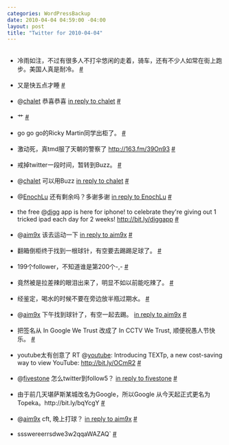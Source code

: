 ```yaml
--- 
categories: WordPressBackup
date: 2010-04-04 04:59:00 -04:00
layout: post
title: "Twitter for 2010-04-04"
---
```

<ul class="aktt_tweet_digest"><br />	<li>冷雨如注，不过有很多人不打伞悠闲的走着，骑车，还有不少人如常在街上跑步。美国人真是耐冷。 <a href="http://twitter.com/ztpala/statuses/11214558378" class="aktt_tweet_time">#</a></li><br />	<li>又是快五点才睡 <a href="http://twitter.com/ztpala/statuses/11240007634" class="aktt_tweet_time">#</a></li><br />	<li>@<a href="http://twitter.com/chalet" class="aktt_username">chalet</a> 恭喜恭喜 <a href="http://twitter.com/chalet/statuses/11254922403" class="aktt_tweet_reply">in reply to chalet</a> <a href="http://twitter.com/ztpala/statuses/11260774197" class="aktt_tweet_time">#</a></li><br />	<li>艹 <a href="http://twitter.com/ztpala/statuses/11272046578" class="aktt_tweet_time">#</a></li><br />	<li>go go go的Ricky Martin同学出柜了。 <a href="http://twitter.com/ztpala/statuses/11279224941" class="aktt_tweet_time">#</a></li><br />	<li>激动死，真tmd服了天朝的警察了 <a href="http://163.fm/39On93" rel="nofollow">http://163.fm/39On93</a> <a href="http://twitter.com/ztpala/statuses/11284998645" class="aktt_tweet_time">#</a></li><br />	<li>戒掉twitter一段时间，暂转到Buzz。 <a href="http://twitter.com/ztpala/statuses/11287657927" class="aktt_tweet_time">#</a></li><br />	<li>@<a href="http://twitter.com/chalet" class="aktt_username">chalet</a> 可以用Buzz <a href="http://twitter.com/chalet/statuses/11309540023" class="aktt_tweet_reply">in reply to chalet</a> <a href="http://twitter.com/ztpala/statuses/11352163197" class="aktt_tweet_time">#</a></li><br />	<li>@<a href="http://twitter.com/EnochLu" class="aktt_username">EnochLu</a> 还有剩余吗？多谢多谢 <a href="http://twitter.com/EnochLu/statuses/11384309069" class="aktt_tweet_reply">in reply to EnochLu</a> <a href="http://twitter.com/ztpala/statuses/11384574598" class="aktt_tweet_time">#</a></li><br />	<li>the free @<a href="http://twitter.com/digg" class="aktt_username">digg</a> app is here for iphone! to celebrate they&#039;re giving out 1 tricked ipad each day for 2 weeks! <a href="http://bit.ly/diggapp" rel="nofollow">http://bit.ly/diggapp</a> <a href="http://twitter.com/ztpala/statuses/11385576716" class="aktt_tweet_time">#</a></li><br />	<li>@<a href="http://twitter.com/aim9x" class="aktt_username">aim9x</a> 该去运动一下 <a href="http://twitter.com/aim9x/statuses/11388579866" class="aktt_tweet_reply">in reply to aim9x</a> <a href="http://twitter.com/ztpala/statuses/11389331269" class="aktt_tweet_time">#</a></li><br />	<li>翻箱倒柜终于找到一根球针，有空要去踢踢足球了。 <a href="http://twitter.com/ztpala/statuses/11389691036" class="aktt_tweet_time">#</a></li><br />	<li>199个follower，不知道谁是第200个-,- <a href="http://twitter.com/ztpala/statuses/11389798980" class="aktt_tweet_time">#</a></li><br />	<li>竟然被是拉差辣的眼泪出来了，明显不如以前能吃辣了。 <a href="http://twitter.com/ztpala/statuses/11395883781" class="aktt_tweet_time">#</a></li><br />	<li>经鉴定，喝水的时候不要在旁边放半瓶过期水。 <a href="http://twitter.com/ztpala/statuses/11396973401" class="aktt_tweet_time">#</a></li><br />	<li>@<a href="http://twitter.com/aim9x" class="aktt_username">aim9x</a> 下午找到球针了，有空一起去踢。 <a href="http://twitter.com/aim9x/statuses/11397060039" class="aktt_tweet_reply">in reply to aim9x</a> <a href="http://twitter.com/ztpala/statuses/11397127697" class="aktt_tweet_time">#</a></li><br />	<li>把签名从 In Google We Trust 改成了 In CCTV We Trust, 顺便祝愚人节快乐。 <a href="http://twitter.com/ztpala/statuses/11398277200" class="aktt_tweet_time">#</a></li><br />	<li>youtube太有创意了 RT @<a href="http://twitter.com/youtube" class="aktt_username">youtube</a>: Introducing TEXTp, a new cost-saving way to view YouTube: <a href="http://bit.ly/OCmR2" rel="nofollow">http://bit.ly/OCmR2</a> <a href="http://twitter.com/ztpala/statuses/11410492292" class="aktt_tweet_time">#</a></li><br />	<li>@<a href="http://twitter.com/fivestone" class="aktt_username">fivestone</a> 怎么twitter到follow5？ <a href="http://twitter.com/fivestone/statuses/11411230767" class="aktt_tweet_reply">in reply to fivestone</a> <a href="http://twitter.com/ztpala/statuses/11411376817" class="aktt_tweet_time">#</a></li><br />	<li>由于前几天堪萨斯某城改名为Google，所以Google 从今天起正式更名为Topeka。http://bit.ly/bqYcgY <a href="http://twitter.com/ztpala/statuses/11412458729" class="aktt_tweet_time">#</a></li><br />	<li>@<a href="http://twitter.com/aim9x" class="aktt_username">aim9x</a> cft, 晚上打球？ <a href="http://twitter.com/aim9x/statuses/11494878531" class="aktt_tweet_reply">in reply to aim9x</a> <a href="http://twitter.com/ztpala/statuses/11497465277" class="aktt_tweet_time">#</a></li><br />	<li>ssswereerrsdwe3w2qqaWAZAQ` <a href="http://twitter.com/ztpala/statuses/11504308678" class="aktt_tweet_time">#</a></li><br /></ul>
